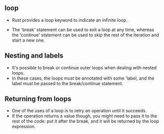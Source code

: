## loop

- Rust provides a loop keyword to indicate an infinite loop.

- The 'break' statement can be used to exit a loop at any time, whereas the 'continue' statement can be used to skip the
  rest of the iteration and start a new one.

## Nesting and labels

- It's possible to break or continue outer loops when dealing with nested loops.
- In these cases, the loops must be annotated with some 'label, and the label must be passed to the break/continue
  statement.

## Returning from loops

- One of the uses of a loop is to retry an operation until it succeeds.
- If the operation returns a value though, you might need to pass it to the rest of the code: put it after the break,
  and it will be returned by the loop expression.